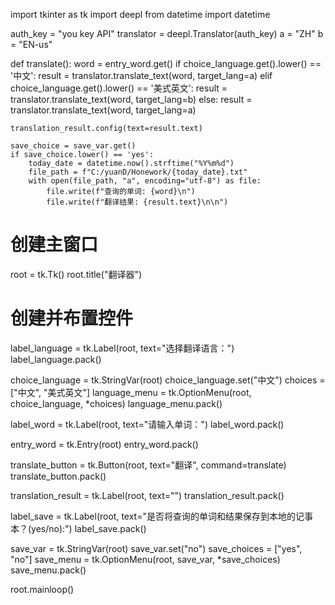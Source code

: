 import tkinter as tk
import deepl
from datetime import datetime

auth_key = "you key API"
translator = deepl.Translator(auth_key)
a = "ZH"
b = "EN-us"

def translate():
    word = entry_word.get()
    if choice_language.get().lower() == '中文':
        result = translator.translate_text(word, target_lang=a)
    elif choice_language.get().lower() == '美式英文':
        result = translator.translate_text(word, target_lang=b)
    else:
        result = translator.translate_text(word, target_lang=a)

    translation_result.config(text=result.text)

    save_choice = save_var.get()
    if save_choice.lower() == 'yes':
        today_date = datetime.now().strftime("%Y%m%d")
        file_path = f"C:/yuanD/Honework/{today_date}.txt"
        with open(file_path, "a", encoding="utf-8") as file:
            file.write(f"查询的单词: {word}\n")
            file.write(f"翻译结果: {result.text}\n\n")

# 创建主窗口
root = tk.Tk()
root.title("翻译器")

# 创建并布置控件
label_language = tk.Label(root, text="选择翻译语言：")
label_language.pack()

choice_language = tk.StringVar(root)
choice_language.set("中文")
choices = ["中文", "美式英文"]
language_menu = tk.OptionMenu(root, choice_language, *choices)
language_menu.pack()

label_word = tk.Label(root, text="请输入单词：")
label_word.pack()

entry_word = tk.Entry(root)
entry_word.pack()

translate_button = tk.Button(root, text="翻译", command=translate)
translate_button.pack()

translation_result = tk.Label(root, text="")
translation_result.pack()

label_save = tk.Label(root, text="是否将查询的单词和结果保存到本地的记事本？(yes/no):")
label_save.pack()

save_var = tk.StringVar(root)
save_var.set("no")
save_choices = ["yes", "no"]
save_menu = tk.OptionMenu(root, save_var, *save_choices)
save_menu.pack()

root.mainloop()
